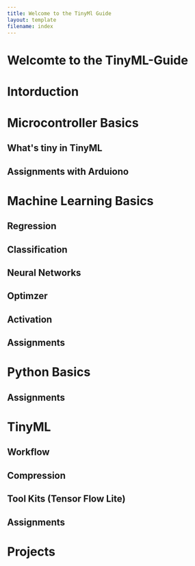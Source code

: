 ```yaml
---
title: Welcome to the TinyMl Guide
layout: template
filename: index
--- 
```


# Welcomte to the TinyML-Guide
# Intorduction

# Microcontroller Basics
## What's tiny in TinyML
## Assignments with Arduiono


# Machine Learning Basics
## Regression
## Classification
## Neural Networks
## Optimzer 
## Activation
## Assignments

# Python Basics
## Assignments

# TinyML
## Workflow
## Compression
## Tool Kits (Tensor Flow Lite)
## Assignments

# Projects
